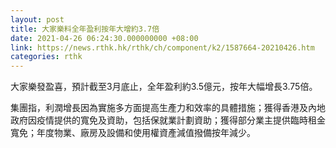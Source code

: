 ```yaml
---
layout: post
title: 大家樂料全年盈利按年大增約3.7倍
date: 2021-04-26 06:24:30.000000000 +08:00
link: https://news.rthk.hk/rthk/ch/component/k2/1587664-20210426.htm
categories: rthk
---
```


大家樂發盈喜，預計截至3月底止，全年盈利約3.5億元，按年大幅增長3.75倍。

集團指，利潤增長因為實施多方面提高生產力和效率的具體措施；獲得香港及內地政府因疫情提供的寬免及資助，包括保就業計劃資助；獲得部分業主提供臨時租金寬免；年度物業、廠房及設備和使用權資產減值撥備按年減少。
